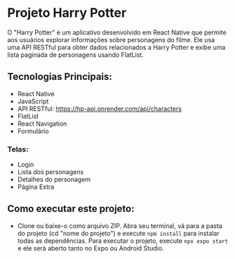 # Projeto Harry Potter
O "Harry Potter" é um aplicativo desenvolvido em React Native que permite aos usuários explorar informações sobre personagens do filme. Ele usa uma API RESTful para obter dados relacionados a Harry Potter e exibe uma lista paginada de personagens usando FlatList.

## Tecnologias Principais: 
- React Native
- JavaScript
- API RESTful: https://hp-api.onrender.com/api/characters
- FlatList
- React Navigation
- Formulário

### Telas:
- Login
- Lista dos personagens
- Detalhes do personagem
- Página Extra

## Como executar este projeto:
- Clone ou baixe-o como arquivo ZIP. Abra seu terminal, vá para a pasta do projeto (cd "nome do projeto") e execute `npm install` para instalar todas as dependências. Para executar o projeto, execute `npx expo start` e ele será aberto tanto no Expo ou Android Studio.
